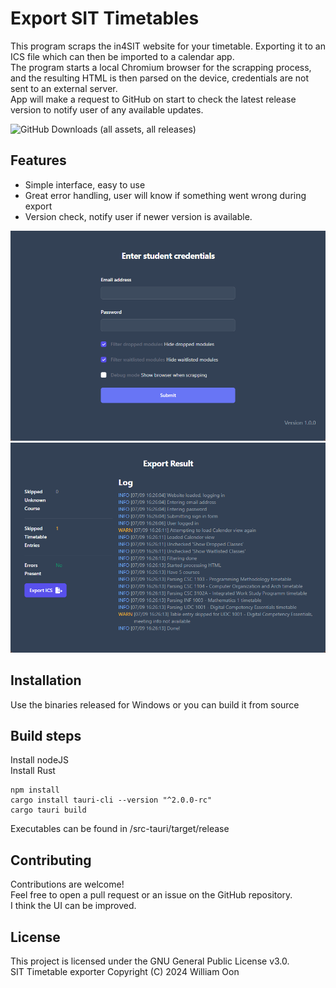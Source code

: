 # Export SIT Timetables

This program scraps the in4SIT website for your timetable. Exporting it to an ICS file which can then be imported to a calendar app. \
The program starts a local Chromium browser for the scrapping process, and the resulting HTML is then parsed on the device, credentials are not sent to an external server.  \
App will make a request to GitHub on start to check the latest release version to notify user of any available updates.

![GitHub Downloads (all assets, all releases)](https://img.shields.io/github/downloads/c0dn/export-sit-timetable/total)


## Features

- Simple interface, easy to use
- Great error handling, user will know if something went wrong during export
- Version check, notify user if newer version is available.

![img.png](screenshots/main.png)
![img.png](screenshots/result.png)
## Installation

Use the binaries released for Windows or you can build it from source

## Build steps
Install nodeJS \
Install Rust
```shell
npm install
cargo install tauri-cli --version "^2.0.0-rc"
cargo tauri build
```
Executables can be found in /src-tauri/target/release

## Contributing

Contributions are welcome!
\
Feel free to open a pull request or an issue on the GitHub repository.
\
I think the UI can be improved.


## License

This project is licensed under the GNU General Public License v3.0. \
SIT Timetable exporter  Copyright (C) 2024  William Oon
